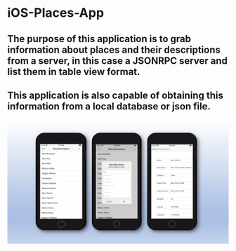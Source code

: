 # iOS-Places-App

## The purpose of this application is to grab information about places and their descriptions from a server, in this case a JSONRPC server and list them in table view format.
## This application is also capable of obtaining this information from a local database or json file. 

![](/Place_Descriptions/iOSPlaces.png)

